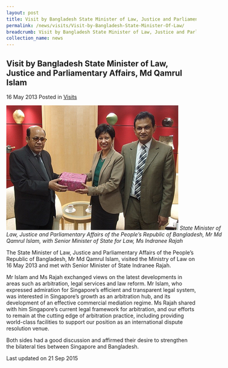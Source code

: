 ```yaml
---
layout: post
title: Visit by Bangladesh State Minister of Law, Justice and Parliamentary Affairs, Md Qamrul Islam
permalink: /news/visits/Visit-by-Bangladesh-State-Minister-Of-Law/
breadcrumb: Visit by Bangladesh State Minister of Law, Justice and Parliamentary Affairs, Md Qamrul Islam
collection_name: news
---
```


<style>
.image {width: 600px;}
.image img {max-width: 100%;}
</style>

Visit by Bangladesh State Minister of Law, Justice and Parliamentary Affairs, Md Qamrul Islam
---

16 May 2013 Posted in [Visits](/news/visits/)

<div class="image">
  <img src="/images/Bangladesh_visit.jpg/" alt="ba visit" title="bs visit">
  <i>State Minister of Law, Justice and Parliamentary Affairs of the People’s Republic of Bangladesh, Mr Md Qamrul Islam, with Senior Minister of State for Law, Ms Indranee Rajah</i>
</div>

The State Minister of Law, Justice and Parliamentary Affairs of the People’s Republic of Bangladesh, Mr Md Qamrul Islam, visited the Ministry of Law on 16 May 2013 and met with Senior Minister of State Indranee Rajah.

Mr Islam and Ms Rajah exchanged views on the latest developments in areas such as arbitration, legal services and law reform. Mr Islam, who expressed admiration for Singapore’s efficient and transparent legal system, was interested in Singapore’s growth as an arbitration hub, and its development of an effective commercial mediation regime. Ms Rajah shared with him Singapore’s current legal framework for arbitration, and our efforts to remain at the cutting edge of arbitration practice, including providing world-class facilities to support our position as an international dispute resolution venue.

Both sides had a good discussion and affirmed their desire to strengthen the bilateral ties between Singapore and Bangladesh.

<p class="right-side-updated">Last updated on 21 Sep 2015</p>
